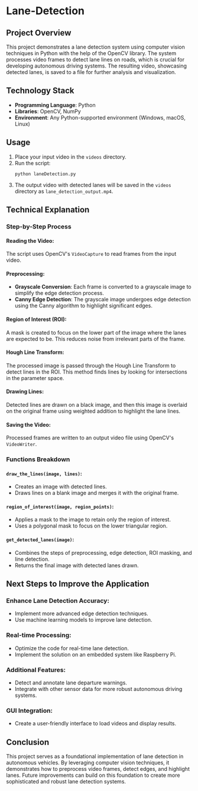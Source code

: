 # Lane-Detection

<h2>Project Overview</h2>
    <p>This project demonstrates a lane detection system using computer vision techniques in Python with the help of the OpenCV library. The system processes video frames to detect lane lines on roads, which is crucial for developing autonomous driving systems. The resulting video, showcasing detected lanes, is saved to a file for further analysis and visualization.</p>
    
  <h2>Technology Stack</h2>
    <ul>
        <li><strong>Programming Language</strong>: Python</li>
        <li><strong>Libraries</strong>: OpenCV, NumPy</li>
        <li><strong>Environment</strong>: Any Python-supported environment (Windows, macOS, Linux)</li>
  </ul>
    
<h2>Usage</h2>
    <ol>
        <li>Place your input video in the <code>videos</code> directory.</li>
        <li>Run the script:
            <pre><code>python laneDetection.py</code></pre>
        </li>
        <li>The output video with detected lanes will be saved in the <code>videos</code> directory as <code>lane_detection_output.mp4</code>.</li>
    </ol>

  <h2>Technical Explanation</h2>
    
  <h3>Step-by-Step Process</h3>
    <h4>Reading the Video:</h4>
    <p>The script uses OpenCV's <code>VideoCapture</code> to read frames from the input video.</p>
    
  <h4>Preprocessing:</h4>
    <ul>
        <li><strong>Grayscale Conversion</strong>: Each frame is converted to a grayscale image to simplify the edge detection process.</li>
        <li><strong>Canny Edge Detection</strong>: The grayscale image undergoes edge detection using the Canny algorithm to highlight significant edges.</li>
    </ul>
    
  <h4>Region of Interest (ROI):</h4>
    <p>A mask is created to focus on the lower part of the image where the lanes are expected to be. This reduces noise from irrelevant parts of the frame.</p>
    
  <h4>Hough Line Transform:</h4>
    <p>The processed image is passed through the Hough Line Transform to detect lines in the ROI. This method finds lines by looking for intersections in the parameter space.</p>
    
  <h4>Drawing Lines:</h4>
    <p>Detected lines are drawn on a black image, and then this image is overlaid on the original frame using weighted addition to highlight the lane lines.</p>
        <h4>Saving the Video:</h4>
    <p>Processed frames are written to an output video file using OpenCV's <code>VideoWriter</code>.</p>
    
  <h3>Functions Breakdown</h3>
    
  <h4><code>draw_the_lines(image, lines)</code>:</h4>
    <ul>
        <li>Creates an image with detected lines.</li>
        <li>Draws lines on a blank image and merges it with the original frame.</li>
    </ul>
    
  <h4><code>region_of_interest(image, region_points)</code>:</h4>
    <ul>
        <li>Applies a mask to the image to retain only the region of interest.</li>
        <li>Uses a polygonal mask to focus on the lower triangular region.</li>
    </ul>
    
  <h4><code>get_detected_lanes(image)</code>:</h4>
    <ul>
        <li>Combines the steps of preprocessing, edge detection, ROI masking, and line detection.</li>
        <li>Returns the final image with detected lanes drawn.</li>
    </ul>

  <h2>Next Steps to Improve the Application</h2>
    <h3>Enhance Lane Detection Accuracy:</h3>
    <ul>
        <li>Implement more advanced edge detection techniques.</li>
        <li>Use machine learning models to improve lane detection.</li>
    </ul>

  <h3>Real-time Processing:</h3>
    <ul>
        <li>Optimize the code for real-time lane detection.</li>
        <li>Implement the solution on an embedded system like Raspberry Pi.</li>
    </ul>

  <h3>Additional Features:</h3>
    <ul>
        <li>Detect and annotate lane departure warnings.</li>
        <li>Integrate with other sensor data for more robust autonomous driving systems.</li>
    </ul>

  <h3>GUI Integration:</h3>
    <ul>
        <li>Create a user-friendly interface to load videos and display results.</li>
    </ul>

  <h2>Conclusion</h2>
  <p>This project serves as a foundational implementation of lane detection in autonomous vehicles. By leveraging computer vision techniques, it demonstrates how to preprocess video frames, detect edges, and highlight lanes. Future improvements can build on this foundation to create more sophisticated and robust lane detection systems.</p>
